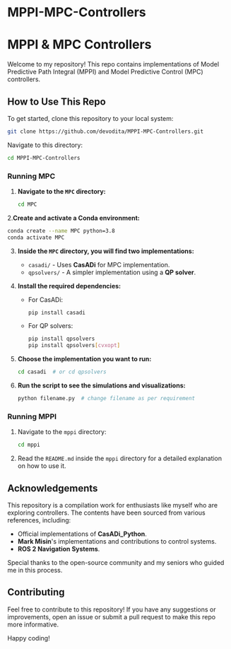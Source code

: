 # MPPI-MPC-Controllers

# MPPI & MPC Controllers

Welcome to my repository! This repo contains implementations of Model Predictive Path Integral (MPPI) and Model Predictive Control (MPC) controllers.

## How to Use This Repo

To get started, clone this repository to your local system:
```sh
git clone https://github.com/devodita/MPPI-MPC-Controllers.git
```
Navigate to this directory:
   ```sh
   cd MPPI-MPC-Controllers
   ```

### Running MPC

1. **Navigate to the `MPC` directory:**
   ```sh
   cd MPC
   ```

2.**Create and activate a Conda environment:**
   ```sh
   conda create --name MPC python=3.8 
   conda activate MPC
   ```

3. **Inside the `MPC` directory, you will find two implementations:**
   - `casadi/` - Uses **CasADi** for MPC implementation.
   - `qpsolvers/` - A simpler implementation using a **QP solver**.

4. **Install the required dependencies:**
   - For CasADi:
     ```sh
     pip install casadi
     ```
   - For QP solvers:
     ```sh
     pip install qpsolvers
     pip install qpsolvers[cvxopt]
     ```

5. **Choose the implementation you want to run:**
   ```sh
   cd casadi  # or cd qpsolvers
   ```

6. **Run the script to see the simulations and visualizations:**
   ```sh
   python filename.py  # change filename as per requirement
   ```

### Running MPPI
1. Navigate to the `mppi` directory:
   ```sh
   cd mppi
   ```
2. Read the `README.md` inside the `mppi` directory for a detailed explanation on how to use it.

## Acknowledgements
This repository is a compilation work for enthusiasts like myself who are exploring controllers. The contents have been sourced from various references, including:
- Official implementations of **CasADi_Python**.
- **Mark Misin**'s implementations and contributions to control systems.
- **ROS 2 Navigation Systems**.

Special thanks to the open-source community and my seniors who guided me in this process.

## Contributing
Feel free to contribute to this repository! If you have any suggestions or improvements, open an issue or submit a pull request to make this repo more informative.

Happy coding!

